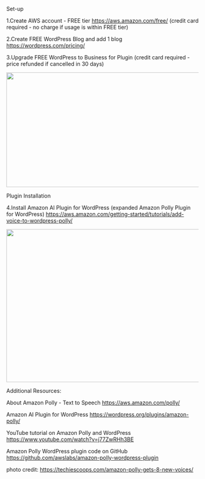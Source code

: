 
Set-up

1.Create AWS account - FREE tier
https://aws.amazon.com/free/
(credit card required - no charge if usage is within FREE tier)

2.Create FREE WordPress Blog and add 1 blog
https://wordpress.com/pricing/

3.Upgrade FREE WordPress to Business for Plugin
(credit card required - price refunded if cancelled in 30 days)

<p align="center">
 <kbd><img width="533" height="300" src="readme_assets/polly.pgn"></kbd>
</p>

Plugin Installation

4.Install Amazon AI Plugin for WordPress (expanded Amazon Polly Plugin for WordPress)
https://aws.amazon.com/getting-started/tutorials/add-voice-to-wordpress-polly/


<p align="center">
 <kbd><img width="600" height="400" src="readme_assets/blog_plugin.pgn"></kbd>
</p>

Additional Resources:

About Amazon Polly - Text to Speech
https://aws.amazon.com/polly/

Amazon AI Plugin for WordPress
https://wordpress.org/plugins/amazon-polly/

YouTube tutorial on Amazon Polly and WordPress
https://www.youtube.com/watch?v=j77ZwRHh3BE

Amazon Polly WordPress plugin code on GitHub
https://github.com/awslabs/amazon-polly-wordpress-plugin






photo credit:  https://techiescoops.com/amazon-polly-gets-8-new-voices/



